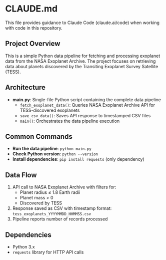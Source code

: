 # CLAUDE.md

This file provides guidance to Claude Code (claude.ai/code) when working with code in this repository.

## Project Overview

This is a simple Python data pipeline for fetching and processing exoplanet data from the NASA Exoplanet Archive. The project focuses on retrieving data about planets discovered by the Transiting Exoplanet Survey Satellite (TESS).

## Architecture

- **main.py**: Single-file Python script containing the complete data pipeline
  - `fetch_exoplanet_data()`: Queries NASA Exoplanet Archive API for TESS-discovered exoplanets
  - `save_csv_data()`: Saves API response to timestamped CSV files
  - `main()`: Orchestrates the data pipeline execution

## Common Commands

- **Run the data pipeline**: `python main.py`
- **Check Python version**: `python --version`
- **Install dependencies**: `pip install requests` (only dependency)

## Data Flow

1. API call to NASA Exoplanet Archive with filters for:
   - Planet radius ≤ 1.8 Earth radii
   - Planet mass > 0
   - Discovered by TESS
2. Response saved as CSV with timestamp format: `tess_exoplanets_YYYYMMDD_HHMMSS.csv`
3. Pipeline reports number of records processed

## Dependencies

- Python 3.x
- `requests` library for HTTP API calls